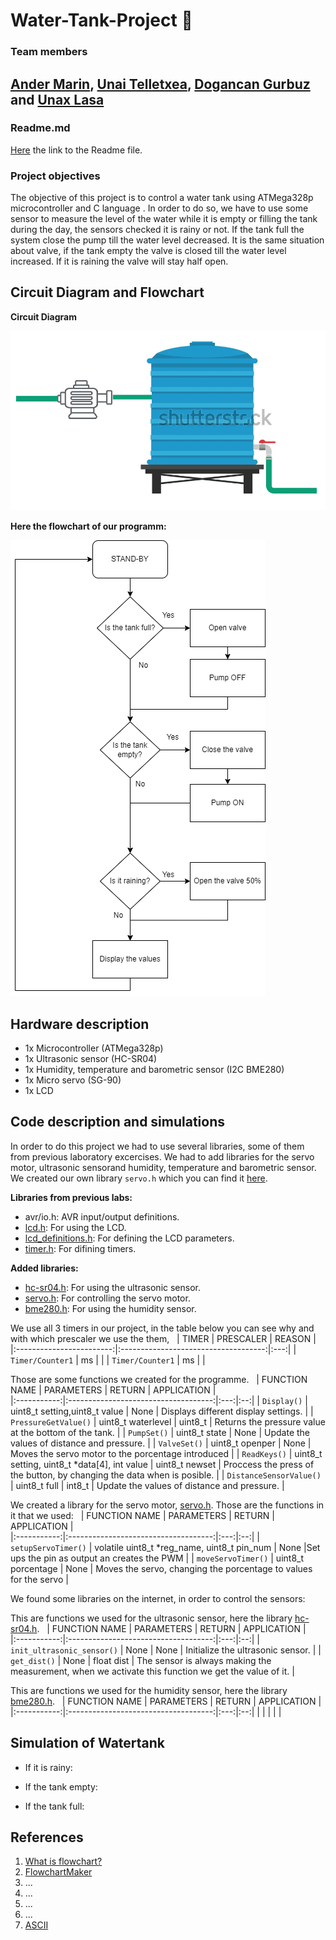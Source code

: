 # Water-Tank-Project 🚰

### Team members
[Ander Marin](https://github.com/andermarin), [Unai Telletxea](https://github.com/UTAN25), [Dogancan Gurbuz](https://github.com/DogancanG) and [Unax Lasa](https://github.com/unaxlasa)
--------------------------------------------------------------------------------------------------------------------------------------------------------------------------------
### Readme.md

[Here](https://github.com/unaxlasa/Water-Tank-Project/blob/main/README.md) the link to the Readme file.

### Project objectives
The objective of this project is to control a water tank using ATMega328p microcontroller and C language . In order to do so, we have to use some sensor to measure the level of the water while it is empty or filling the tank during the day, the sensors checked it is rainy or not. If the tank full the system close the pump till the water level decreased. It is the same situation about valve, if the tank empty the valve is closed till the water level increased. If it is raining the valve will stay half open.

## Circuit Diagram and Flowchart
**Circuit Diagram**

![your figure](https://github.com/unaxlasa/Water-Tank-Project/blob/main/Schema.png)

**Here the flowchart of our programm:**

![your figure](https://github.com/unaxlasa/Water-Tank-Project/blob/main/Flowchart.drawio.png)

## Hardware description
- 1x Microcontroller (ATMega328p)
- 1x Ultrasonic sensor (HC-SR04)
- 1x Humidity, temperature and barometric sensor (I2C BME280)
- 1x Micro servo (SG-90)
- 1x LCD

## Code description and simulations
In order to do this project we had to use several libraries, some of them from previous laboratory excercises. We had to add libraries for the servo motor, ultrasonic sensorand humidity, temperature and barometric sensor. We created our own library `servo.h` which you can find it [here](WaterTank/WaterTank/src/ServoC.h).

**Libraries from previous labs:**
* avr/io.h: AVR input/output definitions.
* [lcd.h](https://github.com/unaxlasa/Water-Tank-Project/tree/main/WaterTank/WaterTankTrial/lcd.h): For using the LCD.
* [lcd_definitions.h](https://github.com/unaxlasa/Water-Tank-Project/tree/main/WaterTank/WaterTankTrial/lcd_definitions.h): For defining the LCD parameters.
* [timer.h](https://github.com/unaxlasa/Water-Tank-Project/tree/main/WaterTank/WaterTankTrial/timer.h): For difining timers.

**Added libraries:**
* [hc-sr04.h](https://github.com/unaxlasa/Water-Tank-Project/tree/main/WaterTank/WaterTankTrial/hc-sr04.h): For using the ultrasonic sensor.
* [servo.h](https://github.com/unaxlasa/Water-Tank-Project/tree/main/WaterTank/WaterTankTrial/servo.h): For controlling the servo motor.
* [bme280.h](https://github.com/unaxlasa/Water-Tank-Project/tree/main/WaterTank/WaterTankTrial/bme280.h): For using the humidity sensor.


We use all 3 timers in our project, in the table below you can see why and with which prescaler we use the them,
&nbsp;
|           TIMER          | PRESCALER | REASON |        
|:------------------------:|:------------------------------------:|:---:|
|      `Timer/Counter1`      |    ms    |                         |
|      `Timer/Counter1`      |    ms    |                         |




Those are some functions we created for the programme.
&nbsp;
| FUNCTION NAME | PARAMETERS | RETURN | APPLICATION |         
|:-----------:|:------------------------------------:|:---:|:--:|
|      `Display()`      |   uint8_t setting,uint8_t value    | None | Displays different display settings. |
|      `PressureGetValue()`      |   uint8_t waterlevel  | uint8_t  | Returns the pressure value at the bottom of the tank.  |
| `PumpSet()` | uint8_t state |  None |  Update the values of distance and pressure. |
| `ValveSet()` | uint8_t openper | None | Moves the servo motor to the porcentage introduced  |
| `ReadKeys()` | uint8_t setting, uint8_t *data[4], int value | uint8_t newset | Proccess the press of the button, by changing the data when is posible. |
| `DistanceSensorValue()` | uint8_t full | int8_t | Update the values of distance and pressure. |

We created a library for the servo motor, [servo.h](https://github.com/unaxlasa/Water-Tank-Project/tree/main/WaterTank/WaterTankTrial/servo.h). 
Those are the functions in it that we used:
&nbsp;
| FUNCTION NAME | PARAMETERS | RETURN | APPLICATION |         
|:-----------:|:------------------------------------:|:---:|:--:|
| `setupServoTimer()` | volatile uint8_t *reg_name, uint8_t pin_num | None |Set ups the pin as output an creates the PWM |
| `moveServoTimer()` | uint8_t porcentage | None | Moves the servo, changing the porcentage to values for the servo |

We found some libraries on the internet, in order to control the sensors:

This are functions we used for the ultrasonic sensor, here the library [hc-sr04.h](https://github.com/unaxlasa/Water-Tank-Project/tree/main/WaterTank/WaterTankTrial/hc-sr04.h).
&nbsp;
| FUNCTION NAME | PARAMETERS | RETURN | APPLICATION |         
|:-----------:|:------------------------------------:|:---:|:--:|
| `init_ultrasonic_sensor()` | None | None | Initialize the ultrasonic sensor. |
| `get_dist()` | None | float dist | The sensor is always making the measurement, when we activate this function we get the value of it. | 

This are functions we used for the humidity sensor, here the library [bme280.h](https://github.com/unaxlasa/Water-Tank-Project/tree/main/WaterTank/WaterTankTrial/bme280.h).
&nbsp;
| FUNCTION NAME | PARAMETERS | RETURN | APPLICATION |         
|:-----------:|:------------------------------------:|:---:|:--:|
| | | | |

## Simulation of Watertank
* If it is rainy:


* If the tank empty:


* If the tank full:


## References
1) [What is flowchart?](https://www.breezetree.com/articles/what-is-a-flow-chart)
2) [FlowchartMaker](https://app.diagrams.net/)
3) ...
4) ...
5) ...
6) ...
7) [ASCII](https://www.asciitable.com/)



